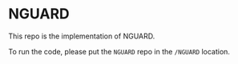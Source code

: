 # NGUARD

This repo is the implementation of NGUARD. 

To run the code, please put the `NGUARD` repo in the `/NGUARD` location. 


